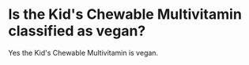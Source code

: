 # Is the Kid's Chewable Multivitamin classified as vegan?

Yes the Kid's Chewable Multivitamin is vegan.